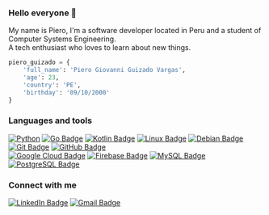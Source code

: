 ### Hello everyone 👋

My name is Piero, I'm a software developer located in Peru and a student of Computer Systems Engineering.<br>
A tech enthusiast who loves to learn about new things.
```Python
piero_guizado = {
    'full_name': 'Piero Giovanni Guizado Vargas',
    'age': 23,
    'country': 'PE',
    'birthday': '09/10/2000'
}
```
### Languages and tools
[![Python](https://img.shields.io/badge/-Python-blue?logo=python&logoColor=white&style=for-the-badge)](https://www.python.org/)
[![Go Badge](https://img.shields.io/badge/Go-00ADD8?logo=go&logoColor=fff&style=for-the-badge)](https://go.dev/)
[![Kotlin Badge](https://img.shields.io/badge/Kotlin-7F52FF?logo=kotlin&logoColor=fff&style=for-the-badge)](https://kotlinlang.org/)
[![Linux Badge](https://img.shields.io/badge/Linux-FCC624?logo=linux&logoColor=000&style=for-the-badge)](https://www.linuxfoundation.org/)
[![Debian Badge](https://img.shields.io/badge/Debian-A81D33?logo=debian&logoColor=fff&style=for-the-badge)](https://www.debian.org/)
[![Git Badge](https://img.shields.io/badge/Git-F05032?logo=git&logoColor=fff&style=for-the-badge)](https://git-scm.com/)
[![GitHub Badge](https://img.shields.io/badge/GitHub-181717?logo=github&logoColor=fff&style=for-the-badge)](https://github.com/)<br>
[![Google Cloud Badge](https://img.shields.io/badge/Google%20Cloud-4285F4?logo=googlecloud&logoColor=fff&style=for-the-badge)](https://cloud.google.com/)
[![Firebase Badge](https://img.shields.io/badge/Firebase-FFCA28?logo=firebase&logoColor=000&style=for-the-badge)](https://firebase.google.com/)
[![MySQL Badge](https://img.shields.io/badge/MySQL-4479A1?logo=mysql&logoColor=fff&style=for-the-badge)](https://www.mysql.com/)
[![PostgreSQL Badge](https://img.shields.io/badge/PostgreSQL-4169E1?logo=postgresql&logoColor=fff&style=for-the-badge)](https://www.postgresql.org/)

### Connect with me
[![LinkedIn Badge](https://img.shields.io/badge/LinkedIn-0A66C2?logo=linkedin&logoColor=fff&style=for-the-badge)](https://www.linkedin.com/in/piero-guizado-1564b0205/)
[![Gmail Badge](https://img.shields.io/badge/Gmail-EA4335?logo=gmail&logoColor=fff&style=for-the-badge)](mailto:mail@piero9965@gmail.com)
